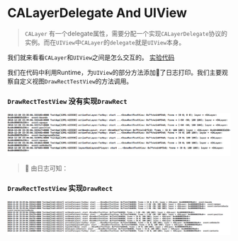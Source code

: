 # CALayerDelegate And UIView

> `CALayer` 有一个delegate属性，需要分配一个实现`CALayerDelegate`协议的实例。而在`UIView`中`CALayer`的`delegate`就是`UIView`本身。 

我们就来看看`CALayer`和`UIView`之间是怎么交互的。 [实验代码](TestApp)

我们在代码中利用Runtime，为`UIView`的部分方法添加了日志打印。我们主要观察自定义视图`DrawRectTestView`的方法调用。

###  `DrawRectTestView` 没有实现`DrawRect`

![DrawRectTestView_NODrawRect_Log][1]

> 由日志可知：



###  `DrawRectTestView` 实现`DrawRect`

![DrawRectTestView_DrawRect_Log][2]



[1]: pic/DrawRectTestView_NODrawRect_Log.png
[2]: pic/DrawRectTestView_DrawRect_Log.png